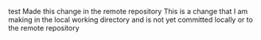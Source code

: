 test
Made this change in the remote repository
This is a change that I am making in the local working directory and is not yet committed locally or to the remote repository
